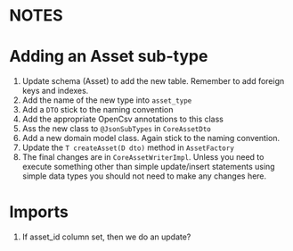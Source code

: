 NOTES
======

# Adding an Asset sub-type

 1. Update schema (Asset) to add the new table. Remember to add foreign keys and indexes.
 2. Add the name of the new type into `asset_type`
 3. Add a `DTO` stick to the naming convention
 4. Add the appropriate OpenCsv annotations to this class
 5. Ass the new class to `@JsonSubTypes` in `CoreAssetDto`
 6. Add a new domain model class. Again stick to the naming convention.
 7. Update the `T createAsset(D dto)` method in `AssetFactory`
 8. The final changes are in `CoreAssetWriterImpl`. Unless you need to execute something other 
 than simple update/insert statements using simple data types you should not need to make any 
 changes here.
 
 # Imports
 
 1. If asset_id column set, then we do an update?
